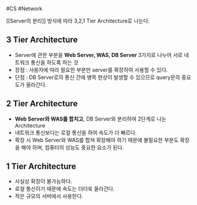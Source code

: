 #CS #Network 

[[Server의 분리]] 방식에 따라 3,2,1 Tier Architecture로 나눈다.
## 3 Tier Architecture
- Server에 관한 부분을 **Web Server, WAS, DB Server** 3가지로 나누어 서로 네트워크 통신을 하도록 하는 것
- 장점 : 사용자에 따라 필요한 부분만 server를 확장하여 사용할 수 있다.
- 단점 : DB Server로의 통신 간에 병목 현상이 발생할 수 있으므로 query문의 중요도가 올라간다.

## 2 Tier Architecture
- **Web Server와 WAS를 합치고**, DB Server와 분리하여 2단계로 나눈 Architecture
- 네트워크 통신보다는 로컬 통신을 하여 속도가 더 빠르다.
- 확장 시 Web Server와 WAS를 합쳐 확장해야 하기 때문에 불필요한 부분도 확장을 해야 하며, 컴퓨터의 성능도 중요한 요소가 된다.

## 1 Tier Architecture
- 사실상 확장이 불가능하다.
- 로컬 통신이기 때문에 속도는 더더욱 올라간다.
- 작은 규모의 서버에서 사용한다.